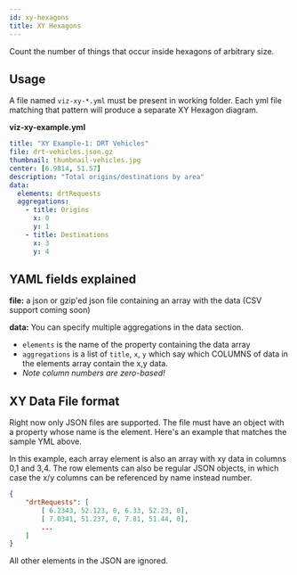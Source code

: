```yaml
---
id: xy-hexagons
title: XY Hexagons
---
```


Count the number of things that occur inside hexagons of arbitrary size.

## Usage

A file named `viz-xy-*.yml` must be present in working folder. Each yml file matching that pattern will produce a separate XY Hexagon diagram.

**viz-xy-example.yml**

```yaml
title: "XY Example-1: DRT Vehicles"
file: drt-vehicles.json.gz
thumbnail: thumbnail-vehicles.jpg
center: [6.9814, 51.57]
description: "Total origins/destinations by area"
data:
  elements: drtRequests
  aggregations:
    - title: Origins
      x: 0
      y: 1
    - title: Destinations
      x: 3
      y: 4
```

## YAML fields explained

**file:** a json or gzip'ed json file containing an array with the data (CSV support coming soon)

**data:** You can specify multiple aggregations in the data section.

- `elements` is the name of the property containing the data array
- `aggregations` is a list of `title`, `x`, `y` which say which COLUMNS of data in the elements array contain the x,y data.
- _Note column numbers are zero-based!_

## XY Data File format

Right now only JSON files are supported. The file must have an object with a property whose name is the element. Here's an example that matches the sample YML above.

In this example, each array element is also an array with xy data in columns 0,1 and 3,4. The row elements can also be regular JSON objects, in which case the x/y columns can be referenced by name instead number.

```json
{
    "drtRequests": [
        [ 6.2343, 52.123, 0, 6.33, 52.23, 0],
        [ 7.0341, 51.237, 0, 7.81, 51.44, 0],
        ...
    ]
}
```

All other elements in the JSON are ignored.
